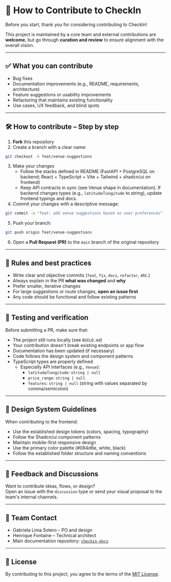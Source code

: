 
# 🤝 How to Contribute to CheckIn

Before you start, thank you for considering contributing to CheckIn!

This project is maintained by a core team and external contributions are **welcome**, but go through **curation and review** to ensure alignment with the overall vision.

---

## ✅ What you can contribute

- Bug fixes
- Documentation improvements (e.g., README, requirements, architecture)
- Feature suggestions or usability improvements
- Refactoring that maintains existing functionality
- Use cases, UX feedback, and blind spots

---

## 🛠️ How to contribute – Step by step

1. **Fork** this repository
2. Create a branch with a clear name:

```bash
git checkout -b feat/venue-suggestions
```

3. Make your changes
   - Follow the stacks defined in README (FastAPI + PostgreSQL on backend; React + TypeScript + Vite + Tailwind + shadcn/ui on frontend)
   - Keep API contracts in sync (see Venue shape in documentation). If backend changes types (e.g., `latitude`/`longitude` to string), update frontend typings and docs.
4. Commit your changes with a descriptive message:

```bash
git commit -m "feat: add venue suggestions based on user preferences"
```

5. Push your branch:

```bash
git push origin feat/venue-suggestions
```

6. Open a **Pull Request (PR)** to the `main` branch of the original repository

---

## 📌 Rules and best practices

- Write clear and objective commits (`feat`, `fix`, `docs`, `refactor`, etc.)
- Always explain in the PR **what was changed** and **why**
- Prefer smaller, iterative changes
- For large suggestions or route changes, **open an issue first**
- Any code should be functional and follow existing patterns

---

## 🧪 Testing and verification

Before submitting a PR, make sure that:

- The project still runs locally (see `BUILD.md`)
- Your contribution doesn't break existing endpoints or app flow
- Documentation has been updated (if necessary)
- Code follows the design system and component patterns
- TypeScript types are properly defined
  - Especially API interfaces (e.g., `Venue`):
    - `latitude`/`longitude`: `string | null`
    - `price_range`: `string | null`
    - `features`: `string | null` (string with values separated by comma/semicolon)

---

## 🎨 Design System Guidelines

When contributing to the frontend:

- Use the established design tokens (colors, spacing, typography)
- Follow the Shadcn/ui component patterns
- Maintain mobile-first responsive design
- Use the primary color palette (#084d6e, white, black)
- Follow the established folder structure and naming conventions

---

## 💬 Feedback and Discussions

Want to contribute ideas, flows, or design?  
Open an issue with the `discussion` type or send your visual proposal to the team's internal channels.

---

## 👥 Team Contact

- Gabriela Lima Sotero – PO and design
- Henrique Fontaine – Technical architect
- Main documentation repository: [`checkin-docs`](https://github.com/gabrielalimasotero/checkin-docs)

---

## 📄 License

By contributing to this project, you agree to the terms of the [MIT License](./LICENSE).
